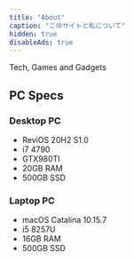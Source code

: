 ```yaml
---
title: "About"
caption: "このサイトと私について"
hidden: true
disableAds: true
---
```


Tech, Games and Gadgets

## PC Specs

### Desktop PC

- ReviOS 20H2 S1.0
- i7 4790
- GTX980TI
- 20GB RAM
- 500GB SSD

### Laptop PC

- macOS Catalina 10.15.7
- i5 8257U
- 16GB RAM
- 500GB SSD
